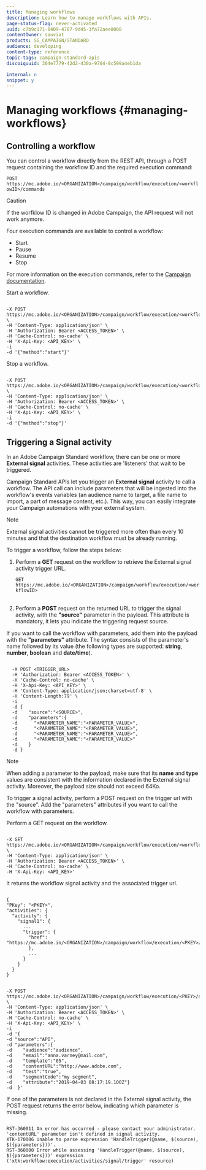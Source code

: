 ```yaml
---
title: Managing workflows
description: Learn how to manage workflows with APIs.
page-status-flag: never-activated
uuid: c7b9c171-0409-4707-9d45-3fa72aee8008
contentOwner: sauviat
products: SG_CAMPAIGN/STANDARD
audience: developing
content-type: reference
topic-tags: campaign-standard-apis
discoiquuid: 304e7779-42d2-430a-9704-8c599a4eb1da

internal: n
snippet: y
---
```


# Managing workflows {#managing-workflows}

## Controlling a workflow

You can control a workflow directly from the REST API, through a POST request containing the workflow ID and the required execution command:

`POST https://mc.adobe.io/<ORGANIZATION>/campaign/workflow/execution/<workflowID>/commands`

>[!CAUTION]
>
>If the worfklow ID is changed in Adobe Campaign, the API request will not work anymore.

Four execution commands are available to control a workflow:

* Start
* Pause
* Resume
* Stop

For more information on the execution commands, refer to the [Campaign documentation](https://helpx.adobe.com/campaign/standard/automating/using/executing-a-workflow.html).

Start a workflow.

```

-X POST https://mc.adobe.io/<ORGANIZATION>/campaign/workflow/execution/<workflowID>/commands \
-H 'Content-Type: application/json' \
-H 'Authorization: Bearer <ACCESS_TOKEN>' \
-H 'Cache-Control: no-cache' \
-H 'X-Api-Key: <API_KEY>' \
-i
-d '{"method":"start"}'

```

<!-- + réponse -->

Stop a workflow.

```

-X POST https://mc.adobe.io/<ORGANIZATION>/campaign/workflow/execution/<workflowID>/commands \
-H 'Content-Type: application/json' \
-H 'Authorization: Bearer <ACCESS_TOKEN>' \
-H 'Cache-Control: no-cache' \
-H 'X-Api-Key: <API_KEY>' \
-i
-d '{"method":"stop"}'

```

<!-- + réponse -->

## Triggering a Signal activity

In an Adobe Campaign Standard workflow, there can be one or more **External signal** activities. These activities are 'listeners' that wait to be triggered.

Campaign Standard APIs let you trigger an **External signal** activity to call a workflow. The API call can include parameters that will be ingested into the workflow's events variables (an audience name to target, a file name to import, a part of message content, etc.). This way, you can easily integrate your Campaign automations with your external system.

>[!NOTE]
>
>External signal activities cannot be triggered more often than every 10 minutes and that the destination workflow must be already running.

To trigger a workflow, follow the steps below:

1. Perform a **GET** request on the workflow to retrieve the External signal activity trigger URL.

    `GET https://mc.adobe.io/<ORGANIZATION>/campaign/workflow/execution/<workflowID>`<br/><br/>

1. Perform a **POST** request on the returned URL to trigger the signal activity, with the **"source"** parameter in the payload. This attribute is mandatory, it lets you indicate the triggering request source.

  If you want to call the workflow with parameters, add them into the payload with the **"parameters"** attribute. The syntax consists of the parameter's name followed by its value (the following  types are supported: **string**, **number**, **boolean** and **date/time**).

```

  -X POST <TRIGGER_URL>
  -H 'Authorization: Bearer <ACCESS_TOKEN>' \
  -H 'Cache-Control: no-cache' \
  -H 'X-Api-Key: <API_KEY>' \
  -H 'Content-Type: application/json;charset=utf-8' \
  -H 'Content-Length:79' \
  -i
  -d {
  -d    "source":"<SOURCE>",
  -d    "parameters":{
  -d      "<PARAMETER_NAME":"<PARAMETER_VALUE>",
  -d      "<PARAMETER_NAME":"<PARAMETER_VALUE>",
  -d      "<PARAMETER_NAME":"<PARAMETER_VALUE>",  
  -d      "<PARAMETER_NAME":"<PARAMETER_VALUE>"
  -d    }
  -d }

```

>[!NOTE]
>
>When adding a parameter to the payload, make sure that its **name** and **type** values are consistent with the information declared in the External signal activity. Moreover, the payload size should not exceed 64Ko.

To trigger a signal activity, perform a POST request on the trigger url with the "source". Add the "parameters" attributes if you want to call the workflow with parameters.

Perform a GET request on the workflow.

```

-X GET https://mc.adobe.io/<ORGANIZATION>/campaign/workflow/execution/<workflowID> \
-H 'Content-Type: application/json' \
-H 'Authorization: Bearer <ACCESS_TOKEN>' \
-H 'Cache-Control: no-cache' \
-H 'X-Api-Key: <API_KEY>'

```

It returns the workflow signal activity and the associated trigger url.

```

{
"PKey": "<PKEY>",
"activities": {
  "activity": {
    "signal1": {
      ...
      "trigger": {
        "href": "https://mc.adobe.io/<ORGANIZATION>/campaign/workflow/execution/<PKEY>/activities/activity/<PKEY>/trigger/"
        },
        ...
      }
    }
  }
}

```

```

-X POST https://mc.adobe.io/<ORGANIZATION>/campaign/workflow/execution/<PKEY>/activities/activity/<PKEY>/trigger \
-H 'Content-Type: application/json' \
-H 'Authorization: Bearer <ACCESS_TOKEN>' \
-H 'Cache-Control: no-cache' \
-H 'X-Api-Key: <API_KEY>' \
-i
-d '{
-d "source":"API",
-d "parameters":{
-d    "audience":"audience",
-d    "email":"anna.varney@mail.com",
-d    "template":"05",
-d    "contentURL":"http://www.adobe.com",
-d    "test":"true",
-d    "segmentCode":"my segment",
-d    "attribute":"2019-04-03 08:17:19.100Z"}
-d  }'

```

<!-- + réponse -->

If one of the parameters is not declared in the External signal activity, the POST request returns the error below, indicating which parameter is missing.

```

RST-360011 An error has occurred - please contact your administrator.
'contentURL' parameter isn't defined in signal activity.
XTK-170006 Unable to parse expression 'HandleTrigger(@name, $(source), $({parameters}))'.
RST-360000 Error while assessing 'HandleTrigger(@name, $(source), $({parameters}))' expression ('xtk:workflow:execution/activities/signal/trigger' resource)

```
